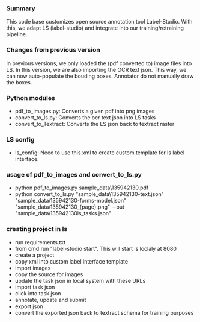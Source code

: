 ### Summary
This code base customizes open source annotation tool Label-Studio.
With this, we adapt LS (label-studio) and integrate into our training/retraining pipeline. 

### Changes from previous version 
In previous versions, we only loaded the (pdf converted to) image files into LS.
In this version, we are also importing the OCR text json.
This way, we can now auto-populate the bouding boxes. 
Annotator do not manually draw the boxes. 

### Python modules
- pdf_to_images.py: Converts a given pdf into png images
- convert_to_ls.py: Converts the ocr text json into LS tasks
- convert_to_Textract: Converts the LS json back to textract raster

### LS config
- ls_config: Need to use this xml to create custom template for ls label interface.
	

### usage of pdf_to_images and convert_to_ls.py
- python pdf_to_images.py sample_data\135942130.pdf
- python convert_to_ls.py "sample_data\135942130-text.json" "sample_data\135942130-forms-model.json" "sample_data\135942130_{page}.png" --out "sample_data\135942130ls_tasks.json"

### creating project in ls
- run requirements.txt
- from cmd run "label-studio start". This will start ls loclaly at 8080
- create a project
- copy xml into custom label interface template
- import images
- copy the source for images
- update the task json in local system with these URLs
- import task json
- click into task json
- annotate, update and submit
- export json
- convert the exported json back to textract schema for training purposes



